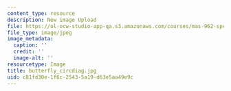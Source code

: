 ```yaml
---
content_type: resource
description: New image Upload
file: https://ol-ocw-studio-app-qa.s3.amazonaws.com/courses/mas-962-special-topics-new-textiles-spring-2010/c81fd30e1f6c25435a19d63e5aa49e9c_butterfly_circdiag.jpg
file_type: image/jpeg
image_metadata:
  caption: ''
  credit: ''
  image-alt: ''
resourcetype: Image
title: butterfly_circdiag.jpg
uid: c81fd30e-1f6c-2543-5a19-d63e5aa49e9c
---
```

